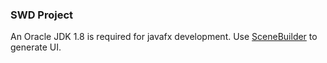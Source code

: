 ### SWD Project
An Oracle JDK 1.8 is required for javafx development.
Use [SceneBuilder](http://gluonhq.com/products/scene-builder/) to generate UI.